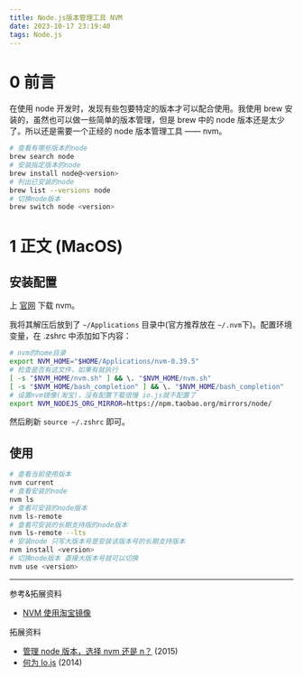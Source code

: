 ```yaml
---
title: Node.js版本管理工具 NVM
date: 2023-10-17 23:19:40
tags: Node.js
---
```


# 0 前言

在使用 node 开发时，发现有些包要特定的版本才可以配合使用。我使用 brew 安装的，虽然也可以做一些简单的版本管理，但是 brew 中的 node 版本还是太少了。所以还是需要一个正经的 node 版本管理工具 —— nvm。

```bash
# 查看有哪些版本的node
brew search node
# 安装指定版本的node
brew install node@<version>
# 列出已安装的node
brew list --versions node
# 切换node版本
brew switch node <version>
```

# 1 正文 (MacOS)

## 安装配置

上 [官网](https://github.com/nvm-sh/nvm/releases) 下载 nvm。

我将其解压后放到了 `~/Applications` 目录中(官方推荐放在 `~/.nvm`下)。配置环境变量，在 .zshrc 中添加如下内容：

```bash
# nvm的home目录
export NVM_HOME="$HOME/Applications/nvm-0.39.5"
# 检查是否有这文件，如果有就执行
[ -s "$NVM_HOME/nvm.sh" ] && \. "$NVM_HOME/nvm.sh"
[ -s "$NVM_HOME/bash_completion" ] && \. "$NVM_HOME/bash_completion"
# 设置nvm镜像(淘宝)，没有配置下载很慢 io.js就不配置了
export NVM_NODEJS_ORG_MIRROR=https://npm.taobao.org/mirrors/node/
```

然后刷新 `source ~/.zshrc` 即可。

## 使用

```bash
# 查看当前使用版本
nvm current
# 查看安装的node
nvm ls
# 查看可安装的node版本
nvm ls-remote
# 查看可安装的长期支持版的node版本
nvm ls-remote --lts
# 安装node 只写大版本号是安装该版本号的长期支持版本
nvm install <version>
# 切换node版本 直接大版本号就可以切换
nvm use <version>
```



---
参考&拓展资料

- [NVM 使用淘宝镜像](https://medium.com/@interjc/nvm-%E4%BD%BF%E7%94%A8%E6%B7%98%E5%AE%9D%E9%95%9C%E5%83%8F-d9d31ac1ee46)


拓展资料

- [管理 node 版本，选择 nvm 还是 n？](https://fed.taobao.org/blog/taofed/do71ct/nvm-or-n/?spm=taofed.homepage.header.7.7eab5ac8dDRkRS) (2015)
- [何为 Io.js](https://zhuanlan.zhihu.com/p/19914290) (2014)